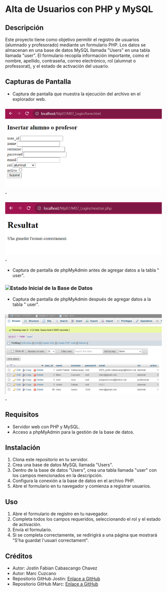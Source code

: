 # Alta de Usuarios con PHP y MySQL

## Descripción

Este proyecto tiene como objetivo permitir el registro de usuarios (alumnado y profesorado) mediante un formulario PHP.
Los datos se almacenan en una base de datos MySQL llamada "Users" en una tabla llamada "user". El formulario recopila
información importante, como el nombre, apellido, contraseña, correo electrónico, rol (alumnat o professorat), y el
estado de activación del usuario.

## Capturas de Pantalla

- Captura de pantalla que muestra la ejecución del archivo en el explorador web.

### ![Ejecucion_en_la_web](img/formulario.png).

### ![Ejecucion_en_la_web](img/Resultado.png).

- Captura de pantalla de phpMyAdmin antes de agregar datos a la tabla "
  user".

### ![Estado Inicial de la Base de Datos](img/BBDD_antes_añadir.png)

- Captura de pantalla de phpMyAdmin después de agregar datos a la tabla "
  user".

### ![Estado Final de la Base de Datos](img/BBDD_despues_anadir.png).

## Requisitos

- Servidor web con PHP y MySQL.
- Acceso a phpMyAdmin para la gestión de la base de datos.

## Instalación

1. Clona este repositorio en tu servidor.
2. Crea una base de datos MySQL llamada "Users".
3. Dentro de la base de datos "Users", crea una tabla llamada "user" con los campos mencionados en la descripción.
4. Configura la conexión a la base de datos en el archivo PHP.
5. Abre el formulario en tu navegador y comienza a registrar usuarios.

## Uso

1. Abre el formulario de registro en tu navegador.
2. Completa todos los campos requeridos, seleccionando el rol y el estado de activación.
3. Envía el formulario.
4. Si se completa correctamente, se redirigirá a una página que mostrará "S'ha guardat l'usuari correctament".

## Créditos

- Autor: Jostin Fabian Cabascango Chavez
- Autor: Marc Cuzcano
- Repositorio GitHub Jostin: [Enlace a GitHub](https://github.com/JostinCabascango)
- Repositorio GitHub Marc: [Enlace a GitHub](https://github.com/markis24)
